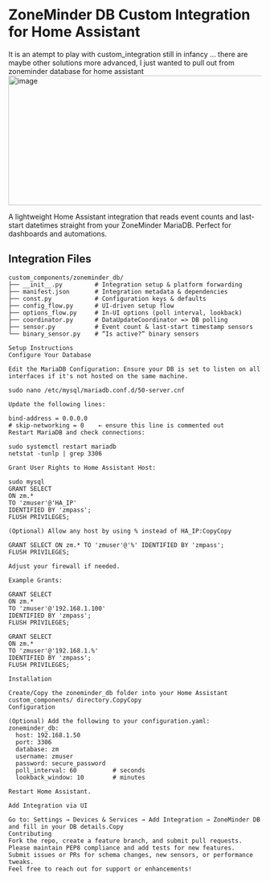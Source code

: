 # ZoneMinder DB Custom Integration for Home Assistant
It is an atempt to play with custom_integration still in infancy ... there are maybe other solutions more advanced, I just wanted to pull out from zoneminder database for home assistant
<img width="1033" height="258" alt="image" src="https://github.com/user-attachments/assets/4456e3d0-6bd7-4f0b-a7b4-fd3ffe8b11df" />

A lightweight Home Assistant integration that reads event counts and last-start datetimes straight from your ZoneMinder MariaDB. Perfect for dashboards and automations.

## Integration Files

```plaintext
custom_components/zoneminder_db/
├── __init__.py         # Integration setup & platform forwarding
├── manifest.json       # Integration metadata & dependencies
├── const.py            # Configuration keys & defaults
├── config_flow.py      # UI-driven setup flow
├── options_flow.py     # In-UI options (poll interval, lookback)
├── coordinator.py      # DataUpdateCoordinator => DB polling
├── sensor.py           # Event count & last-start timestamp sensors
└── binary_sensor.py    # “Is active?” binary sensors

Setup Instructions
Configure Your Database

Edit the MariaDB Configuration: Ensure your DB is set to listen on all interfaces if it's not hosted on the same machine.

sudo nano /etc/mysql/mariadb.conf.d/50-server.cnf

Update the following lines:

bind-address = 0.0.0.0
# skip-networking = 0    ← ensure this line is commented out
Restart MariaDB and check connections:

sudo systemctl restart mariadb
netstat -tunlp | grep 3306

Grant User Rights to Home Assistant Host:

sudo mysql
GRANT SELECT
ON zm.*
TO 'zmuser'@'HA_IP'
IDENTIFIED BY 'zmpass';
FLUSH PRIVILEGES;

(Optional) Allow any host by using % instead of HA_IP:CopyCopy

GRANT SELECT ON zm.* TO 'zmuser'@'%' IDENTIFIED BY 'zmpass';
FLUSH PRIVILEGES;

Adjust your firewall if needed.

Example Grants:

GRANT SELECT
ON zm.*
TO 'zmuser'@'192.168.1.100'
IDENTIFIED BY 'zmpass';
FLUSH PRIVILEGES;

GRANT SELECT
ON zm.*
TO 'zmuser'@'192.168.1.%'
IDENTIFIED BY 'zmpass';
FLUSH PRIVILEGES;

Installation

Create/Copy the zoneminder_db folder into your Home Assistant custom_components/ directory.CopyCopy
Configuration

(Optional) Add the following to your configuration.yaml:
zoneminder_db:
  host: 192.168.1.50
  port: 3306
  database: zm
  username: zmuser
  password: secure_password
  poll_interval: 60          # seconds
  lookback_window: 10        # minutes

Restart Home Assistant.

Add Integration via UI

Go to: Settings → Devices & Services → Add Integration → ZoneMinder DB and fill in your DB details.Copy
Contributing
Fork the repo, create a feature branch, and submit pull requests.
Please maintain PEP8 compliance and add tests for new features.
Submit issues or PRs for schema changes, new sensors, or performance tweaks.
Feel free to reach out for support or enhancements!
